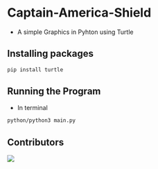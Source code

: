 # Captain-America-Shield
- A simple Graphics in Pyhton using Turtle

## Installing packages
```bash
pip install turtle
```

## Running the Program
- In terminal
```bash
python/python3 main.py
```

## Contributors
<a href="https://github.com/capak07/Captain-America-Shield/graphs/contributors">
  <img src="https://contrib.rocks/image?repo=capak07/Captain-America-Shield" />
</a>
